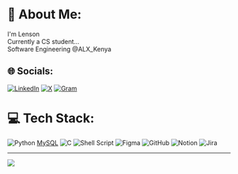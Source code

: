 # 💫 About Me:
I'm Lenson<br>Currently a CS student...<br>Software Engineering @ALX_Kenya


## 🌐 Socials:

[![LinkedIn](https://img.shields.io/badge/LinkedIn-%230077B5.svg?logo=linkedin&logoColor=white)](https://linkedin.com/in/lenson-mutugi-b425701ab) 
[![X](https://img.shields.io/badge/X-black.svg?logo=X&logoColor=white)](https://x.com/fwszap)
[![Gram](https://img.shields.io/badge/Instagram-%23E4405F.svg?logo=Instagram&logoColor=white)](https://instagram.com/fwszap)

# 💻 Tech Stack:
![Python](https://img.shields.io/badge/python-3670A0?style=for-the-badge&logo=python&logoColor=ffdd54) [MySQL](https://img.shields.io/badge/mysql-4479A1.svg?style=for-the-badge&logo=mysql&logoColor=white) ![C](https://img.shields.io/badge/c-%2300599C.svg?style=for-the-badge&logo=c&logoColor=white) ![Shell Script](https://img.shields.io/badge/shell_script-%23121011.svg?style=for-the-badge&logo=gnu-bash&logoColor=white) ![Figma](https://img.shields.io/badge/figma-%23F24E1E.svg?style=for-the-badge&logo=figma&logoColor=white) ![GitHub](https://img.shields.io/badge/github-%23121011.svg?style=for-the-badge&logo=github&logoColor=white) ![Notion](https://img.shields.io/badge/Notion-%23000000.svg?style=for-the-badge&logo=notion&logoColor=white) ![Jira](https://img.shields.io/badge/jira-%230A0FFF.svg?style=for-the-badge&logo=jira&logoColor=white)

---
[![](https://visitcount.itsvg.in/api?id=lensonlovescode&icon=0&color=0)](https://visitcount.itsvg.in)

<!-- Proudly created with GPRM ( https://gprm.itsvg.in ) -->
